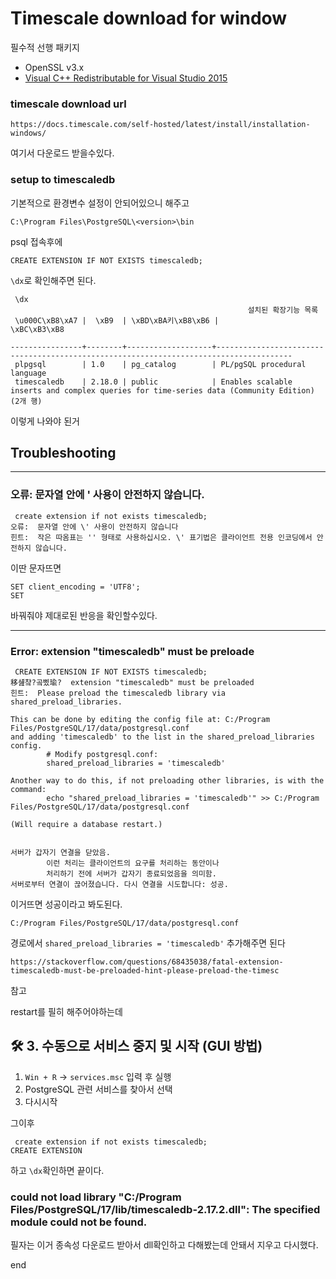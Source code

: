 # Timescale download for window



필수적 선행 패키지

- OpenSSL v3.x
- [Visual C++ Redistributable for Visual Studio 2015](https://www.microsoft.com/en-us/download/details.aspx?id=48145)



### timescale download url

```
https://docs.timescale.com/self-hosted/latest/install/installation-windows/
```

여기서 다운로드 받을수있다. 



### setup to timescaledb

기본적으로 환경변수 설정이 안되어있으니 해주고 

`C:\Program Files\PostgreSQL\<version>\bin`



psql 접속후에 

```
CREATE EXTENSION IF NOT EXISTS timescaledb;
```

`\dx`로 확인해주면 된다. 



```plsql
 \dx
                                                     설치된 확장기능 목록
 \u000C\xB8\xA7 |  \xB9  | \xBD\xBA키\xB8\xB6 |                                     \xBC\xB3\xB8

----------------+--------+-------------------+---------------------------------------------------------------------------------------
 plpgsql        | 1.0    | pg_catalog        | PL/pgSQL procedural language
 timescaledb    | 2.18.0 | public            | Enables scalable inserts and complex queries for time-series data (Community Edition)
(2개 행)
```

이렇게 나와야 된거



## Troubleshooting

--- 

### 오류: 문자열 안에 ' 사용이 안전하지 않습니다.

```
 create extension if not exists timescaledb;
오류:  문자열 안에 \' 사용이 안전하지 않습니다
힌트:  작은 따옴표는 '' 형태로 사용하십시오. \' 표기법은 클라이언트 전용 인코딩에서 안전하지 않습니다.
```

이딴 문자뜨면 



```
SET client_encoding = 'UTF8';
SET
```

바꿔줘야 제대로된 반응을 확인할수있다. 

---



### Error: extension "timescaledb" must be preloade

```
 CREATE EXTENSION IF NOT EXISTS timescaledb;
移섎챸?곸삤瑜?  extension "timescaledb" must be preloaded
힌트:  Please preload the timescaledb library via shared_preload_libraries.

This can be done by editing the config file at: C:/Program Files/PostgreSQL/17/data/postgresql.conf
and adding 'timescaledb' to the list in the shared_preload_libraries config.
        # Modify postgresql.conf:
        shared_preload_libraries = 'timescaledb'

Another way to do this, if not preloading other libraries, is with the command:
        echo "shared_preload_libraries = 'timescaledb'" >> C:/Program Files/PostgreSQL/17/data/postgresql.conf

(Will require a database restart.)


서버가 갑자기 연결을 닫았음.
        이런 처리는 클라이언트의 요구를 처리하는 동안이나
        처리하기 전에 서버가 갑자기 종료되었음을 의미함.
서버로부터 연결이 끊어졌습니다. 다시 연결을 시도합니다: 성공.
```

이거뜨면 성공이라고 봐도된다.



```
C:/Program Files/PostgreSQL/17/data/postgresql.conf
```

경로에서 `shared_preload_libraries = 'timescaledb'` 추가해주면 된다 

```
https://stackoverflow.com/questions/68435038/fatal-extension-timescaledb-must-be-preloaded-hint-please-preload-the-timesc
```

참고



restart를 필히 해주어야하는데 

## 🛠 **3. 수동으로 서비스 중지 및 시작 (GUI 방법)**

1. `Win + R` → `services.msc` 입력 후 실행
2. PostgreSQL 관련 서비스를 찾아서 선택
3. 다시시작 

그이후 

```
 create extension if not exists timescaledb;
CREATE EXTENSION
```

하고 `\dx`확인하면 끝이다. 



### could not load library "C:/Program Files/PostgreSQL/17/lib/timescaledb-2.17.2.dll": The specified module could not be found.

필자는 이거 종속성 다운로드 받아서 dll확인하고 다해봤는데 안돼서 지우고 다시했다. 





end




